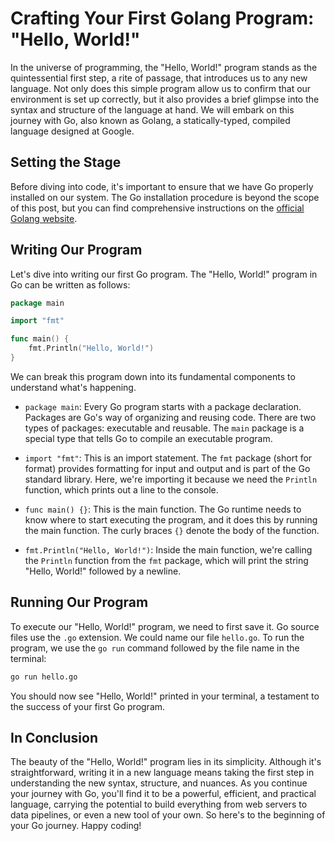 # Crafting Your First Golang Program: "Hello, World!"

In the universe of programming, the "Hello, World!" program stands as the quintessential first step, a rite of passage, that introduces us to any new language. Not only does this simple program allow us to confirm that our environment is set up correctly, but it also provides a brief glimpse into the syntax and structure of the language at hand. We will embark on this journey with Go, also known as Golang, a statically-typed, compiled language designed at Google. 

## Setting the Stage

Before diving into code, it's important to ensure that we have Go properly installed on our system. The Go installation procedure is beyond the scope of this post, but you can find comprehensive instructions on the [official Golang website](https://golang.org/doc/install).

## Writing Our Program

Let's dive into writing our first Go program. The "Hello, World!" program in Go can be written as follows:

```go
package main

import "fmt"

func main() {
    fmt.Println("Hello, World!")
}
```

We can break this program down into its fundamental components to understand what's happening.

- `package main`: Every Go program starts with a package declaration. Packages are Go's way of organizing and reusing code. There are two types of packages: executable and reusable. The `main` package is a special type that tells Go to compile an executable program.

- `import "fmt"`: This is an import statement. The `fmt` package (short for format) provides formatting for input and output and is part of the Go standard library. Here, we're importing it because we need the `Println` function, which prints out a line to the console.

- `func main() {}`: This is the main function. The Go runtime needs to know where to start executing the program, and it does this by running the main function. The curly braces `{}` denote the body of the function.

- `fmt.Println("Hello, World!")`: Inside the main function, we're calling the `Println` function from the `fmt` package, which will print the string "Hello, World!" followed by a newline.

## Running Our Program

To execute our "Hello, World!" program, we need to first save it. Go source files use the `.go` extension. We could name our file `hello.go`. To run the program, we use the `go run` command followed by the file name in the terminal:

```bash
go run hello.go
```

You should now see "Hello, World!" printed in your terminal, a testament to the success of your first Go program.

## In Conclusion

The beauty of the "Hello, World!" program lies in its simplicity. Although it's straightforward, writing it in a new language means taking the first step in understanding the new syntax, structure, and nuances. As you continue your journey with Go, you'll find it to be a powerful, efficient, and practical language, carrying the potential to build everything from web servers to data pipelines, or even a new tool of your own. So here's to the beginning of your Go journey. Happy coding!
